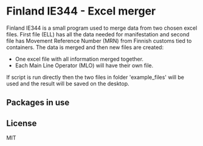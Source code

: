 # Finland IE344 - Excel merger

Finland IE344 is a small program used to merge data from two chosen excel files.
First file (ELL) has all the data needed for manifestation and second file has
Movement Reference Number (MRN) from Finnish customs tied to containers.
The data is merged and then new files are created:

- One excel file with all information merged together.
- Each Main Line Operator (MLO) will have their own file.

If script is run directly then the two files in folder 'example_files' will be used
and the result will be saved on the desktop.

## Packages in use
<Tkinter>
<Pandas>
<Xlwings>
<Numpy>

## License
MIT